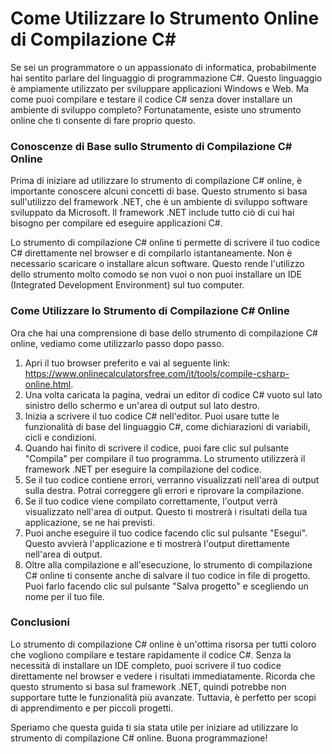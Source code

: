 Come Utilizzare lo Strumento Online di Compilazione C#
======================================================

Se sei un programmatore o un appassionato di informatica, probabilmente hai sentito parlare del linguaggio di programmazione C#. Questo linguaggio è ampiamente utilizzato per sviluppare applicazioni Windows e Web. Ma come puoi compilare e testare il codice C# senza dover installare un ambiente di sviluppo completo? Fortunatamente, esiste uno strumento online che ti consente di fare proprio questo.

### Conoscenze di Base sullo Strumento di Compilazione C# Online

Prima di iniziare ad utilizzare lo strumento di compilazione C# online, è importante conoscere alcuni concetti di base. Questo strumento si basa sull'utilizzo del framework .NET, che è un ambiente di sviluppo software sviluppato da Microsoft. Il framework .NET include tutto ciò di cui hai bisogno per compilare ed eseguire applicazioni C#.

Lo strumento di compilazione C# online ti permette di scrivere il tuo codice C# direttamente nel browser e di compilarlo istantaneamente. Non è necessario scaricare o installare alcun software. Questo rende l'utilizzo dello strumento molto comodo se non vuoi o non puoi installare un IDE (Integrated Development Environment) sul tuo computer.

### Come Utilizzare lo Strumento di Compilazione C# Online

Ora che hai una comprensione di base dello strumento di compilazione C# online, vediamo come utilizzarlo passo dopo passo.

1. Apri il tuo browser preferito e vai al seguente link: <https://www.onlinecalculatorsfree.com/it/tools/compile-csharp-online.html>.
2. Una volta caricata la pagina, vedrai un editor di codice C# vuoto sul lato sinistro dello schermo e un'area di output sul lato destro.
3. Inizia a scrivere il tuo codice C# nell'editor. Puoi usare tutte le funzionalità di base del linguaggio C#, come dichiarazioni di variabili, cicli e condizioni.
4. Quando hai finito di scrivere il codice, puoi fare clic sul pulsante "Compila" per compilare il tuo programma. Lo strumento utilizzerà il framework .NET per eseguire la compilazione del codice.
5. Se il tuo codice contiene errori, verranno visualizzati nell'area di output sulla destra. Potrai correggere gli errori e riprovare la compilazione.
6. Se il tuo codice viene compilato correttamente, l'output verrà visualizzato nell'area di output. Questo ti mostrerà i risultati della tua applicazione, se ne hai previsti.
7. Puoi anche eseguire il tuo codice facendo clic sul pulsante "Esegui". Questo avvierà l'applicazione e ti mostrerà l'output direttamente nell'area di output.
8. Oltre alla compilazione e all'esecuzione, lo strumento di compilazione C# online ti consente anche di salvare il tuo codice in file di progetto. Puoi farlo facendo clic sul pulsante "Salva progetto" e scegliendo un nome per il tuo file.

### Conclusioni

Lo strumento di compilazione C# online è un'ottima risorsa per tutti coloro che vogliono compilare e testare rapidamente il codice C#. Senza la necessità di installare un IDE completo, puoi scrivere il tuo codice direttamente nel browser e vedere i risultati immediatamente. Ricorda che questo strumento si basa sul framework .NET, quindi potrebbe non supportare tutte le funzionalità più avanzate. Tuttavia, è perfetto per scopi di apprendimento e per piccoli progetti.

Speriamo che questa guida ti sia stata utile per iniziare ad utilizzare lo strumento di compilazione C# online. Buona programmazione!